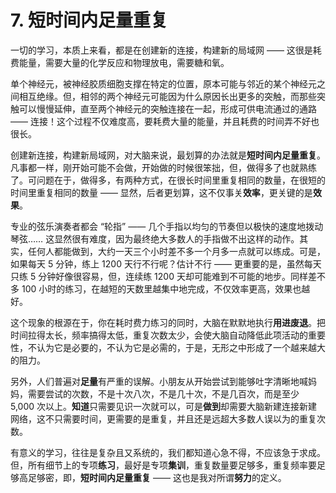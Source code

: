 # 7. 短时间内足量重复

一切的学习，本质上来看，都是在创建新的连接，构建新的局域网 —— 这很是耗费能量，需要大量的化学反应和物理放电，需要糖和氧。

单个神经元，被神经胶质细胞支撑在特定的位置，原本可能与邻近的某个神经元之间相互绝缘。但，相邻的两个神经元可能因为什么原因长出更多的突触，而那些突触可以慢慢延伸，直至两个神经元的突触连接在一起，形成可供电流通过的通路 —— 连接！这个过程不仅难度高，要耗费大量的能量，并且耗费的时间弄不好也很长。

创建新连接，构建新局域网，对大脑来说，最划算的办法就是**短时间内足量重复**。凡事都一样，刚开始可能不会做，开始做的时候很笨拙，但，做得多了也就熟练了。可问题在于，做得多，有两种方式，在很长时间里重复相同的数量，在很短的时间里重复相同的数量 —— 显然，后者更划算，这不仅事关**效率**，更关键的是**效果**。

专业的弦乐演奏者都会 “轮指” —— 几个手指以均匀的节奏但以极快的速度地拨动琴弦…… 这显然很有难度，因为最终绝大多数人的手指做不出这样的动作。其实，任何人都能做到，大约一天三个小时差不多一个月多一点就可以练成。可是，如果每天 5 分钟，练上 1200 天行不行呢？估计不行 —— 更重要的是，虽然每天只练 5 分钟好像很容易，但，连续练 1200 天却可能难到不可能的地步。同样差不多 100 小时的练习，在越短的天数里越集中地完成，不仅效率更高，效果也越好。

这个现象的根源在于，你在耗时费力练习的同时，大脑在默默地执行**用进废退**。把时间拉得太长，频率搞得太低，重复次数太少，会使大脑自动降低此项活动的重要性，不认为它是必要的，不认为它是必需的，于是，无形之中形成了一个越来越大的阻力。

另外，人们普遍对**足量**有严重的误解。小朋友从开始尝试到能够吐字清晰地喊妈妈，需要尝试的次数，不是十次八次，不是几十次，不是几百次，而是至少 5,000 次以上。**知道**只需要见识一次就可以，可是**做到**却需要大脑新建连接新建网络，这不只需要时间，更需要的是重复，并且还是远超大多数人误以为的重复次数。

有意义的学习，往往是复杂且又系统的，我们都知道心急不得，不应该急于求成。但，所有细节上的专项**练习**，最好是专项**集训**，重复数量要足够多，重复频率要足够高足够密，即，**短时间内足量重复** —— 这也是我对所谓**努力**的定义。
